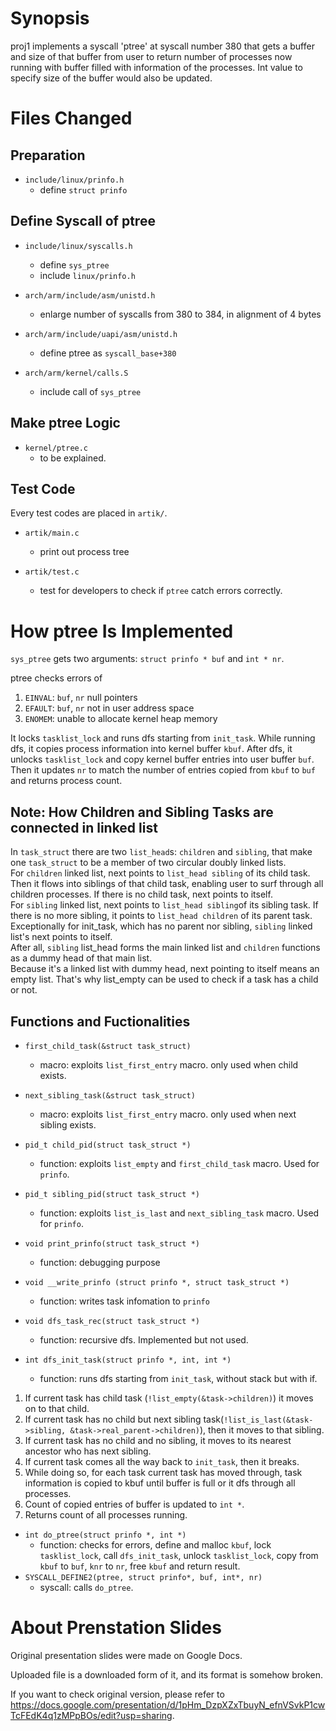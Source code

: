 # Synopsis
proj1 implements a syscall 'ptree' at syscall number 380 that gets a buffer and size of that buffer from user to return number of processes now running with buffer filled with information of the processes. Int value to specify size of the buffer would also be updated.

# Files Changed
## Preparation
- `include/linux/prinfo.h` 
  - define `struct prinfo`

## Define Syscall of ptree

- `include/linux/syscalls.h`
  - define `sys_ptree`
  - include `linux/prinfo.h`
    
- `arch/arm/include/asm/unistd.h`
  - enlarge number of syscalls from 380 to 384, in alignment of 4 bytes

- `arch/arm/include/uapi/asm/unistd.h`
  - define ptree as `syscall_base+380`

- `arch/arm/kernel/calls.S`
  - include call of `sys_ptree`

## Make ptree Logic

- `kernel/ptree.c`
  - to be explained.

## Test Code
Every test codes are placed in `artik/`.

- `artik/main.c`
  - print out process tree

- `artik/test.c`
  - test for developers to check if `ptree` catch errors correctly.

# How ptree Is Implemented

`sys_ptree` gets two arguments: `struct prinfo * buf` and `int * nr`.

ptree checks errors of
1. `EINVAL`: `buf`, `nr` null pointers 
2. `EFAULT`: `buf`, `nr` not in user address space
3. `ENOMEM`: unable to allocate kernel heap memory

It locks `tasklist_lock` and runs dfs starting from `init_task`.
While running dfs, it copies process information into kernel buffer `kbuf`.
After dfs, it unlocks `tasklist_lock` and copy kernel buffer entries into user buffer `buf`.
Then it updates `nr` to match the number of entries copied from `kbuf` to `buf` and returns process count.

## Note: How Children and Sibling Tasks are connected in linked list

In `task_struct` there are two `list_head`s: `children` and `sibling`, that make one `task_struct` to be a member of two circular doubly linked lists. </br>
For `children` linked list, next points to `list_head sibling` of its child task. Then it flows into siblings of that child task, enabling user to surf through all children processes. If there is no child task, next points to itself. </br>
For `sibling` linked list, next points to `list_head sibling`of its sibling task. If there is no more sibling, it points to `list_head children` of its parent task. </br>
Exceptionally for init_task, which has no parent nor sibling, `sibling` linked list's next points to itself. </br>
After all, `sibling` list_head forms the main linked list and `children` functions as a dummy head of that main list. </br>
Because it's a linked list with dummy head, next pointing to itself means an empty list. That's why list_empty can be used to check if a task has a child or not. </br>


## Functions and Fuctionalities
- `first_child_task(&struct task_struct)`
  - macro: exploits `list_first_entry` macro. only used when child exists.

- `next_sibling_task(&struct task_struct)`
  - macro: exploits `list_first_entry` macro. only used when next sibling exists.

- `pid_t child_pid(struct task_struct *)`
  - function: exploits `list_empty` and `first_child_task` macro. Used for `prinfo`.

- `pid_t sibling_pid(struct task_struct *)`
  - function: exploits `list_is_last` and `next_sibling_task` macro. Used for `prinfo`.

- `void print_prinfo(struct task_struct *)`
  - function: debugging purpose

- `void __write_prinfo (struct prinfo *, struct task_struct *)`
  - function: writes task infomation to `prinfo`
  
- `void dfs_task_rec(struct task_struct *)`
  - function: recursive dfs. Implemented but not used.

- `int dfs_init_task(struct prinfo *, int, int *)`
  - function: runs dfs starting from `init_task`, without stack but with if. 
  
1. If current task has child task (`!list_empty(&task->children)`) it moves on to that child.
1. If current task has no child but next sibling task(`!list_is_last(&task->sibling, &task->real_parent->children)`), then it moves to that sibling.
1. If current task has no child and no sibling, it moves to its nearest ancestor who has next sibling.
1. If current task comes all the way back to `init_task`, then it breaks.
1. While doing so, for each task current task has moved through, task information is copied to kbuf until buffer is full or it dfs through all processes.
1. Count of copied entries of buffer is updated to `int *`.
1. Returns count of all processes running.
  
- `int do_ptree(struct prinfo *, int *)`
  - function: checks for errors, define and malloc `kbuf`, lock `tasklist_lock`, call `dfs_init_task`, unlock `tasklist_lock`, copy from `kbuf` to `buf`, `knr` to `nr`, free `kbuf` and return result.
- `SYSCALL_DEFINE2(ptree, struct prinfo*, buf, int*, nr)`
  - syscall: calls `do_ptree`.
  
# About Prenstation Slides
Original presentation slides were made on Google Docs. 

Uploaded file is a downloaded form of it, and its format is somehow broken.

If you want to check original version, please refer to https://docs.google.com/presentation/d/1pHm_DzpXZxTbuyN_efnVSvkP1cwTcFEdK4q1zMPpBOs/edit?usp=sharing.

